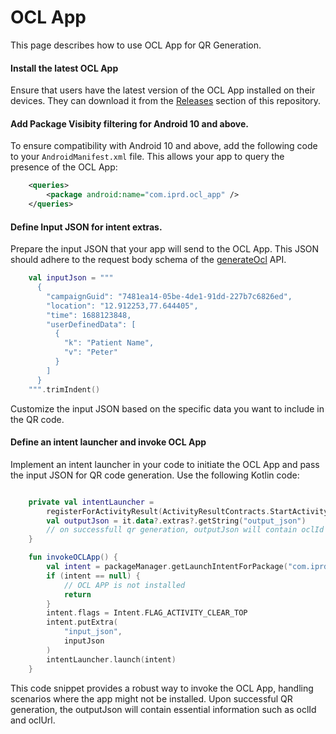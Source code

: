 # OCL App

This page describes how to use OCL App for QR Generation.

#### Install the latest OCL App

Ensure that users have the latest version of the OCL App installed on their devices. They can download it from the [Releases](https://github.com/DigitalHealthIntegration/ocl/releases) section of this repository.


#### Add Package Visibity filtering for Android 10 and above.
To ensure compatibility with Android 10 and above, add the following code to your `AndroidManifest.xml` file. This allows your app to query the presence of the OCL App:

```xml
    <queries>
        <package android:name="com.iprd.ocl_app" />
    </queries>
```

#### Define Input JSON for intent extras.
Prepare the input JSON that your app will send to the OCL App. This JSON should adhere to the request body schema of the [generateOcl](https://demoocl.opencampaignlink.org/docs#/OCL%20Related/generate) API.

```kotlin
    val inputJson = """
      {
        "campaignGuid": "7481ea14-05be-4de1-91dd-227b7c6826ed",
        "location": "12.912253,77.644405",
        "time": 1688123848,
        "userDefinedData": [
          {
            "k": "Patient Name",
            "v": "Peter"
          }
        ]
      }
    """.trimIndent()
```

Customize the input JSON based on the specific data you want to include in the QR code.

#### Define an intent launcher and invoke OCL App

Implement an intent launcher in your code to initiate the OCL App and pass the input JSON for QR code generation. Use the following Kotlin code:

```kotlin

    private val intentLauncher =
        registerForActivityResult(ActivityResultContracts.StartActivityForResult()) {
        val outputJson = it.data?.extras?.getString("output_json")
        // on successfull qr generation, outputJson will contain oclId and oclUrl
    }

    fun invokeOCLApp() {
        val intent = packageManager.getLaunchIntentForPackage("com.iprd.ocl_app")
        if (intent == null) {
            // OCL APP is not installed
            return
        }
        intent.flags = Intent.FLAG_ACTIVITY_CLEAR_TOP
        intent.putExtra(
            "input_json",
            inputJson
        )
        intentLauncher.launch(intent)
    }
```

This code snippet provides a robust way to invoke the OCL App, handling scenarios where the app might not be installed. Upon successful QR generation, the outputJson will contain essential information such as oclId and oclUrl.

